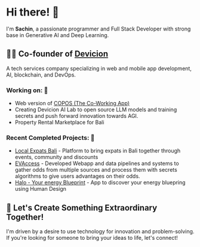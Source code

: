 # Hi there! 👋

I'm **Sachin**, a passionate programmer and Full Stack Developer with strong base in Generative AI and Deep Learning.

## 👨‍💼 Co-founder of [Devicion](https://www.devicion.com)
A tech services company specializing in web and mobile app development, AI, blockchain, and DevOps.

### Working on: 🚀

- Web version of [COPOS (The Co-Working App)](https://www.copos.app)
- Creating Devicion AI Lab to open source LLM models and training secrets and push forward innovation towards AGI.
- Property Rental Marketplace for Bali

### Recent Completed Projects: 🚀

- [Local Expats Bali](https://www.localexpatsbali.com) - Platform to bring expats in Bali together through events, community and discounts
- [EVAccess](https://evaccess.com.au) - Developed Webapp and data pipelines and systems to gather odds from multiple sources and process them with secrets algorithms to give users advantages on their odds.
- [Halo - Your energy Blueprint](https://www.auramatching.com/halo) - App to discover your energy bluepring using Human Design


## 🌟 Let's Create Something Extraordinary Together!

I'm driven by a desire to use technology for innovation and problem-solving. If you're looking for someone to bring your ideas to life, let's connect!


